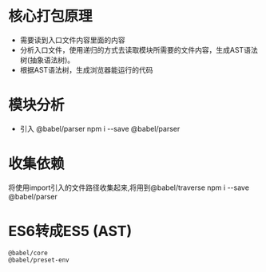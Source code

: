 # 核心打包原理
- 需要读到入口文件内容里面的内容
- 分析入口文件，使用递归的方式去读取模块所需要的文件内容，生成AST语法树(抽象语法树)。
- 根据AST语法树，生成浏览器能运行的代码

# 模块分析
- 引入 @babel/parser  npm i --save @babel/parser

# 收集依赖
将使用import引入的文件路径收集起来,将用到@babel/traverse
npm i --save @babel/parser

# ES6转成ES5 (AST)
    @babel/core
    @babel/preset-env